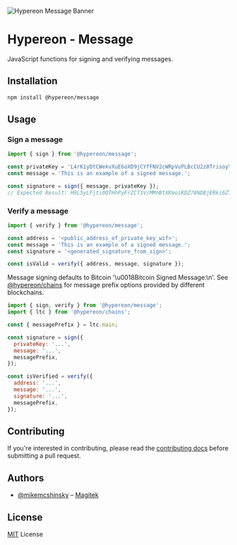 ![Hypereon Message Banner](https://github.com/hypereon-dev/message/raw/master/media/repo-banner.png)

# Hypereon - Message

JavaScript functions for signing and verifying messages.

## Installation

```bash
npm install @hypereon/message
```

## Usage

### Sign a message

```javascript
import { sign } from '@hypereon/message';

const privateKey = 'L4rK1yDtCWekvXuE6oXD9jCYfFNV2cWRpVuPLBcCU2z8TrisoyY1';
const message = 'This is an example of a signed message.';

const signature = sign({ message, privateKey });
// Expected Result: H9L5yLFjti0QTHhPyFrZCT1V/MMnBtXKmoiKDZ78NDBjERki6ZTQZdSMCtkgoNmp17By9ItJr8o7ChX0XxY91nk=
```

### Verify a message

```javascript
import { verify } from '@hypereon/message';

const address = '<public_address_of_private_key_wif>';
const message = 'This is an example of a signed message.';
const signature = '<generated_signature_from_sign>';

const isValid = verify({ address, message, signature });
```

Message signing defaults to Bitcoin '\u0018Bitcoin Signed Message:\n'. See [@hypereon/chains](https://github.com/hypereon-dev/chains) for message prefix options provided by different blockchains.

```javascript
import { sign, verify } from '@hypereon/message';
import { ltc } from '@hypereon/chains';

const { messagePrefix } = ltc.main;

const signature = sign({
  privateKey: '...',
  message: '...',
  messagePrefix,
});

const isVerified = verify({
  address: '...',
  message: '...',
  signature: '...',
  messagePrefix,
});
```

## Contributing

If you're interested in contributing, please read the [contributing docs](https://github.com/hypereon-dev/message/blob/master/CONTRIBUTING.md) before submitting a pull request.

## Authors

- [@mikemcshinsky](https://twitter.com/mikemcshinsky) – [Magitek](https://magitek.dev)

## License

[MIT](/LICENSE) License